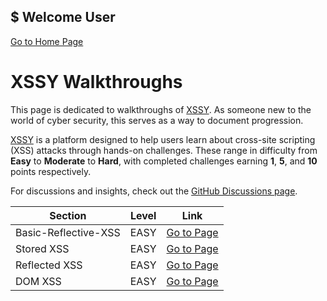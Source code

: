## $ Welcome User
[Go to Home Page](../index.md)

# XSSY Walkthroughs  

This page is dedicated to walkthroughs of [XSSY](https://xssy.uk/). As someone new to the world of cyber security, this serves as a way to document progression.  

[XSSY](https://xssy.uk/) is a platform designed to help users learn about cross-site scripting (XSS) attacks through hands-on challenges. These range in difficulty from **Easy** to **Moderate** to **Hard**, with completed challenges earning **1**, **5**, and **10** points respectively.  

For discussions and insights, check out the [GitHub Discussions page](https://github.com/paj28/xssy/discussions).

| Section              | Level | Link                              |
|----------------------|-------|-----------------------------------|
| Basic-Reflective-XSS  | EASY  | [Go to Page](Basic-Reflective-XSS.md) |
| Stored XSS            | EASY  | [Go to Page](link-to-stored-xss)  |
| Reflected XSS         | EASY  | [Go to Page](link-to-reflected-xss) |
| DOM XSS               | EASY  | [Go to Page](link-to-dom-xss)     |






